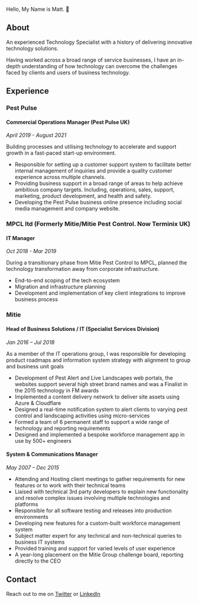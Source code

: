 Hello, My Name is Matt. 👋

## About

An experienced Technology Specialist with a history of delivering innovative technology solutions. 

Having worked across a broad range of service businesses, I have an in-depth understanding of how technology can overcome the challenges faced by clients and users of business technology.

## Experience

### Pest Pulse
#### Commercial Operations Manager (Pest Pulse UK)
*April 2019 - August 2021*

Building processes and utilising technology to accelerate and support growth in a fast-paced start-up environment.

- Responsible for setting up a customer support system to facilitate better internal management of inquiries and provide a quality customer experience across multiple channels. 
- Providing business support in a broad range of areas to help achieve ambitious company targets. Including, operations, sales, support, marketing, product development, and health and safety. 
- Developing the Pest Pulse business online presence including social media management and company website. 


### MPCL ltd (Formerly Mitie/Mitie Pest Control. Now Terminix UK)
#### IT Manager
*Oct 2018 - Mar 2019*

During a transitionary phase from Mitie Pest Control to MPCL, planned the technology transformation away from corporate infrastructure.

- End-to-end scoping of the tech ecosystem
- Migration and infrastructure planning
- Development and implementation of key client integrations to improve business process


### Mitie
#### Head of Business Solutions / IT (Specialist Services Division)
*Jan 2016 – Jul 2018*

As a member of the IT operations group, I was responsible for developing product roadmaps and information system strategy with alignment to group and business unit goals

 - Development of Pest Alert and Live Landscapes web portals, the websites support several high street brand names and was a Finalist in the 2015 technology in FM awards
 - Implemented a content delivery network to deliver site assets using Azure & Cloudflare
 - Designed a real-time notification system to alert clients to varying pest control and landscaping activities using micro-services
 - Formed a team of 6 permanent staff to support a wide range of technology and reporting requirements
 - Designed and implemented a bespoke workforce management app in use by 500+ engineers


#### System & Communications Manager
*May 2007 – Dec 2015*

- Attending and Hosting client meetings to gather requirements for new features or to work with their technical teams
- Liaised with technical 3rd party developers to explain new functionality and resolve complex issues involving multiple technologies and platforms
- Responsible for all software testing and releases into production environments
- Developing new features for a custom-built workforce management system
- Subject matter expert for any technical and non-technical queries to business IT systems
- Provided training and support for varied levels of user experience
- A year-long placement on the Mitie Group challenge board, reporting directly to the CEO

## Contact

Reach out to me on [Twitter](https://twitter.com/mjmgooch) or [LinkedIn](https://www.linkedin.com/in/mjmgooch1/)
